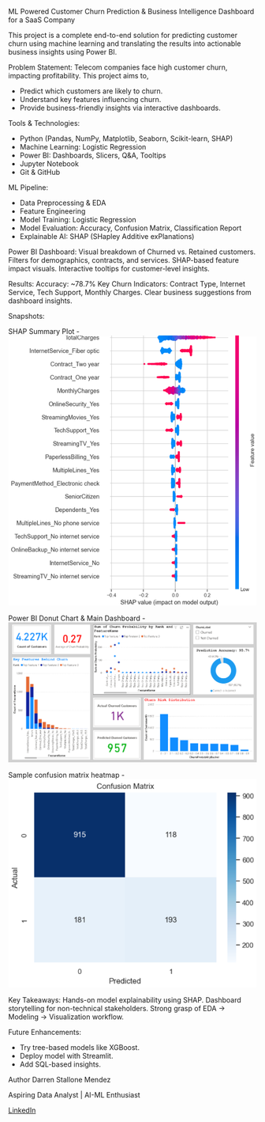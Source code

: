 ML Powered Customer Churn Prediction & Business Intelligence Dashboard for a SaaS Company

This project is a complete end-to-end solution for predicting customer churn using machine learning and translating the results into actionable business insights using Power BI.

Problem Statement:
Telecom companies face high customer churn, impacting profitability. This project aims to,
- Predict which customers are likely to churn.
- Understand key features influencing churn.
- Provide business-friendly insights via interactive dashboards.

Tools & Technologies:
* Python (Pandas, NumPy, Matplotlib, Seaborn, Scikit-learn, SHAP)
* Machine Learning: Logistic Regression
* Power BI: Dashboards, Slicers, Q&A, Tooltips
* Jupyter Notebook
* Git & GitHub

ML Pipeline:
- Data Preprocessing & EDA
- Feature Engineering
- Model Training: Logistic Regression
- Model Evaluation: Accuracy, Confusion Matrix, Classification Report
- Explainable AI: SHAP (SHapley Additive exPlanations)

Power BI Dashboard:
Visual breakdown of Churned vs. Retained customers.
Filters for demographics, contracts, and services.
SHAP-based feature impact visuals.
Interactive tooltips for customer-level insights.

Results:
Accuracy: ~78.7%
Key Churn Indicators: Contract Type, Internet Service, Tech Support, Monthly Charges.
Clear business suggestions from dashboard insights.

Snapshots:

SHAP Summary Plot - 
![SHAP Summary Plot](Images/Shap.png)

Power BI Donut Chart & Main Dashboard - 
![Power BI Dashboard](Images/Customer%20Churn%20Dashboard.png)

Sample confusion matrix heatmap - 
![Confusion Matrix](Images/Confusion%20Matrix.png)

Key Takeaways: 
Hands-on model explainability using SHAP.
Dashboard storytelling for non-technical stakeholders.
Strong grasp of EDA → Modeling → Visualization workflow.

Future Enhancements:
* Try tree-based models like XGBoost.
* Deploy model with Streamlit.
* Add SQL-based insights.

Author
Darren Stallone Mendez

Aspiring Data Analyst | AI-ML Enthusiast

[LinkedIn](https://www.linkedin.com/in/darrenstallonemendez)  
